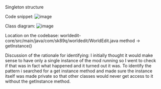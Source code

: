 Singleton structure

Code snippet:
![image](https://github.com/user-attachments/assets/7ee21ab2-3c4f-48b9-9285-66475846cf8e)

Class diagram:
![image](https://github.com/user-attachments/assets/3649acec-e2b8-4963-ad4c-a08eabb14f12)

Location on the codebase: worldedit-core/src/main/java/com/sk89q/worldedit/WorldEdit.java    method -> getInstance()

Discussion of the rationale for identifying: I initially thought it would make sense to have only a single instance of the mod running so I went to check if that was in fact what happened and it turned out it was. To identify the pattern i searched for a get instance method and made sure the instance itself was made private so that other classes would never get access to it without the getInstance method.

